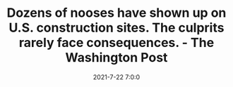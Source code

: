 ---
"title": "Dozens of nooses have shown up on U.S. construction sites. The culprits rarely face consequences. - The Washington Post"
"date": "2021-7-22 7:0:0"
"feed_name": "GOOGLENEWSCONSTRUCTION"
"feed_website": "https://news.google.com/search?q=construction%2Bincident&hl=en-US&gl=US&ceid=US:en"
"feed_rss": "https://news.google.com/rss/search?q=construction%2Bincident&hl=en-US&gl=US&ceid=US:en"
"link": "https://www.washingtonpost.com/business/2021/07/22/noose-construction-industry-racism/"
"file": "_posts/2021-1-1-a23cc5592e9bf9ec0185396dd620a205a886057a.md"
"accident": "0"
"drilling": "0"
---